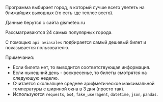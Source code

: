 Программа выбирает город, в который лучше всего улететь на ближайших выходных (то есть где теплее всего). 

Данные берутся с сайта gismeteo.ru

Рассматриваются 24 самых популярных города.

С помощью `api aviasales` подбирается самый дешевый билет и показывается пользователю.

Примечания:
* Если билета нет, то выводится соответствующая информация.
* Если нынешний день - воскресенье, то билеты смотрятся на следующую неделю.
* Считается скользящее среднее арифметическое максимальной температуры с шириной окна в 3 дня (просто так).
* Используются `requests`, `bs4`, `fake_useragent`, `datetime`, `json`, `pandas`.
